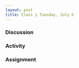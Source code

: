 ```yaml
---
layout: post
title: Class 1 Tuesday, July 5
---
```


### Discussion



### Activity



### Assignment
